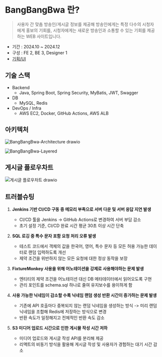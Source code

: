 # BangBangBwa 란?

> 사용자 간 맞춤 방송인/게시글 정보를 제공해 방송인에게는 특정 다수의 시청자에게 홍보의 기회를,
시청자에게는 새로운 방송인과 소통할 수 있는 기회를 제공하는 WEB 사이트입니다.

- 기간 : 2024.10 ~ 2024.12
- 구성 : FE 2, BE 3, Designer 1
- [기획/UI](https://www.figma.com/design/s0tc9LNMOzS30XVk683QcN/%5B-BBB-%5D?node-id=0-1&p=f&t=gTTeJfWMeYFeb27l-0)

## 기술 스택
- Backend
  - Java, Spring Boot, Spring Security, MyBatis, JWT, Swagger
- DB
  - MySQL, Redis
- DevOps / Infra
  - AWS EC2, Docker, GitHub Actions, AWS ALB

## 아키텍처
![BangBangBwa-Architecture drawio](https://github.com/user-attachments/assets/366d3b25-bc1e-4c58-8284-d9039b6b75c9)

![BangBangBwa-Layered](https://github.com/user-attachments/assets/ca5637f7-86bb-46ea-8ffd-8822dd33c4b8)



## 게시글 플로우차트
![게시글 플로우차트 drawio](https://github.com/user-attachments/assets/e0c82770-55ed-4d25-97fe-aa1348b15698)


## 트러블슈팅

1. **Jenkins 기반 CI/CD 구동 중 메모리 부족으로 서버 다운 및 서버 응답 지연 발생**

   - CI/CD 툴을 Jenkins → GitHub Actions로 변경하여 서버 부담 감소
   - 초기 설정 기준, CI/CD 완료 시간 평균 30초 이상 시간 단축


2.  **SQL 로깅 중 특수 문자 포함 요청 처리 오류 발생**

    - 테스트 코드에서 객체의 값을 한국어, 영어, 특수 문자 등 모든 허용 가능한 데이터로 랜덤 입력하도록 개선
    - 제약 조건을 위반하지 않는 모든 요청에 대한 정상 동작을 보장


3.  **FixtureMonkey 사용을 위해 어노테이션을 강제로 사용해야하는 문제 발생**

    - 엔티티의 제약 조건을 어노테이션 대신 DB 메타데이터에서 읽어오도록 구현
    - 관리 포인트를 schema.sql 하나로 줄여 유지보수를 용이하게 함


4. **사용 가능한 닉네임이 감소할 수록 닉네임 랜덤 생성 반환 시간이 증가하는 문제 발생**

   - 기존에 API 호출마다 중복되지 않는 랜덤 닉네임을 생성하는 방식 -> 미리 랜덤 닉네임을 조합해 Redis에 저장하는 방식으로 변경
   - 반환 속도가 일정해지고 전체적인 반환 속도 감소


5. **S3 미디어 업로드 시간으로 인한 게시물 작성 시간 저하**

   - 미디어 업로드와 게시글 작성 API를 분리해 제공
   - 리액트의 비동기 방식을 활용해 게시글 작성 및 사용자가 경험하는 대기 시간 감소
